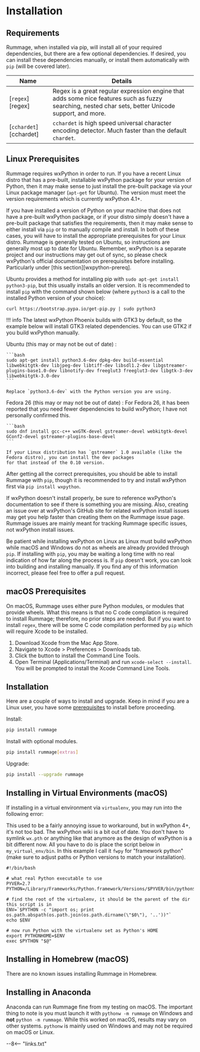 # Installation

## Requirements

Rummage, when installed via pip, will install all of your required dependencies, but there are a few optional
dependencies. If desired, you can install these dependencies manually, or install them automatically with `pip` (will
be covered later).

Name                   | Details
---------------------- | -------
[`regex`][regex]       | Regex is a great regular expression engine that adds some nice features such as fuzzy searching, nested char sets, better Unicode support, and more.
[`cchardet`][cchardet] | `cchardet` is high speed universal character encoding detector. Much faster than the default `chardet`.

## Linux Prerequisites

Rummage requires wxPython in order to run. If you have a recent Linux distro that has a pre-built, installable wxPython
package for your version of Python, then it may make sense to just install the pre-built package via your Linux package
manager (`apt-get` for Ubuntu). The version must meet the version requirements which is currently wxPython 4.1+.

If you have installed a version of Python on your machine that does not have a pre-built wxPython package, or if your
distro simply doesn't have a pre-built package that satisfies the requirements, then it may make sense to either install
via `pip` or to manually compile and install. In both of these cases, you will have to install the appropriate
prerequisites for your Linux distro. Rummage is generally tested on Ubuntu, so instructions are generally most up to
date for Ubuntu. Remember, wxPython is a separate project and our instructions may get out of sync, so please check
wxPython's official documentation on prerequisites before installing. Particularly under
[this section][wxpython-prereq].

Ubuntu provides a method for installing pip with `sudo apt-get install python3-pip`, but this usually installs an older
version.  It is recommended to install `pip` with the command shown below (where `python3` is a call to the installed
Python version of your choice):

```
curl https://bootstrap.pypa.io/get-pip.py | sudo python3
```

!!! info
    The latest wxPython Phoenix builds with GTK3 by default, so the example below will install GTK3 related
    dependencies. You can use GTK2 if you build wxPython manually.

Ubuntu (this may or may not be out of date)
: 

    ```bash
    sudo apt-get install python3.6-dev dpkg-dev build-essential libwebkitgtk-dev libjpeg-dev libtiff-dev libsdl1.2-dev libgstreamer-plugins-base1.0-dev libnotify-dev freeglut3 freeglut3-dev libgtk-3-dev libwebkitgtk-3.0-dev
    ```

    Replace `python3.6-dev` with the Python version you are using.

Fedora 26 (this may or may not be out of date)
: 
    For Fedora 26, it has been reported that you need fewer dependencies to build wxPython; I have not personally confirmed this.

    ```bash
    sudo dnf install gcc-c++ wxGTK-devel gstreamer-devel webkitgtk-devel GConf2-devel gstreamer-plugins-base-devel
    ```

    If your Linux distribution has `gstreamer` 1.0 available (like the Fedora distro), you can install the dev packages
    for that instead of the 0.10 version.

After getting all the correct prerequisites, you should be able to install Rummage with `pip`, though it is recommended
to try and install wxPython first via `pip install wxpython`.

If wxPython doesn't install properly, be sure to reference wxPython's documentation to see if there is something you
are missing. Also, creating an issue over at wxPython's GitHub site for related wxPython install issues may get you help
faster than creating them on the Rummage issue page. Rummage issues are mainly meant for tracking Rummage specific
issues, not wxPython install issues.

Be patient while installing wxPython on Linux as Linux must build wxPython while macOS and Windows do not as wheels are
already provided through `pip`. If installing with `pip`, you may be waiting a long time with no real indication of how
far along the process is.  If `pip` doesn't work, you can look into building and installing manually.  If you find any
of this information incorrect, please feel free to offer a pull request.

## macOS Prerequisites

On macOS, Rummage uses either pure Python modules, or modules that provide wheels. What this means is that no C code
compilation is required to install Rummage; therefore, no prior steps are needed. But if you want to install `regex`,
there will be some C code compilation performed by `pip` which will require Xcode to be installed.

1. Download Xcode from the Mac App Store.
2. Navigate to Xcode > Preferences > Downloads tab.
3. Click the button to install the Command Line Tools.
4. Open Terminal (Applications/Terminal) and run `xcode-select --install`. You will be prompted to install the Xcode
   Command Line Tools.

## Installation

Here are a couple of ways to install and upgrade. Keep in mind if you are a Linux user, you have some
[prerequisites](#linux-prerequisites) to install before proceeding.

Install:

```bash
pip install rummage
```

Install with optional modules.

```bash
pip install rummage[extras]
```

Upgrade:

```bash
pip install --upgrade rummage
```

## Installing in Virtual Environments (macOS)

If installing in a virtual environment via `virtualenv`, you may run into the following error:

This used to be a fairly annoying issue to workaround, but in wxPython 4+, it's not too bad.  The wxPython wiki is a bit
out of date.  You don't have to symlink `wx.pth` or anything like that anymore as the design of wxPython is a bit
different now.  All you have to do is place the script below in `my_virtual_env/bin`.  In this example I call it `fwpy`
for "framework python" (make sure to adjust paths or Python versions to match your installation).

```
#!/bin/bash

# what real Python executable to use
PYVER=2.7
PYTHON=/Library/Frameworks/Python.framework/Versions/$PYVER/bin/python$PYVER

# find the root of the virtualenv, it should be the parent of the dir this script is in
ENV=`$PYTHON -c "import os; print os.path.abspath(os.path.join(os.path.dirname(\"$0\"), '..'))"`
echo $ENV

# now run Python with the virtualenv set as Python's HOME
export PYTHONHOME=$ENV
exec $PYTHON "$@"
```

## Installing in Homebrew (macOS)

There are no known issues installing Rummage in Homebrew.

## Installing in Anaconda

Anaconda can run Rummage fine from my testing on macOS.  The important thing to note is you must launch it with
`pythonw -m rummage` on Windows and **not** `python -m rummage`. While this worked on macOS, results may vary on other
systems. `pythonw` is mainly used on Windows and may not be required on macOS or Linux.

--8<-- "links.txt"
